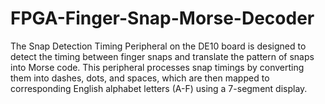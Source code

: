 # FPGA-Finger-Snap-Morse-Decoder
The Snap Detection Timing Peripheral on the DE10 board is designed to detect the timing between finger snaps and translate the pattern of snaps into Morse code. This peripheral processes snap timings by converting them into dashes, dots, and spaces, which are then mapped to corresponding English alphabet letters (A-F) using a 7-segment display.
